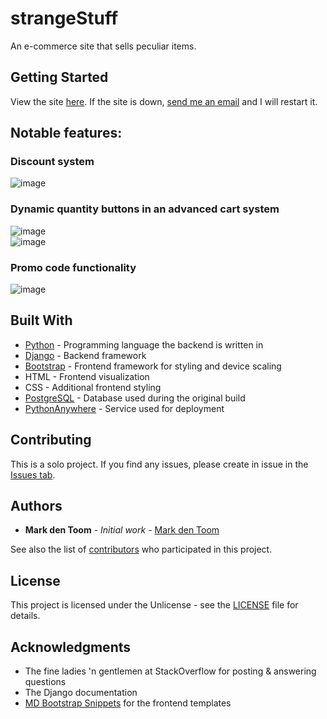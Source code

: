 # strangeStuff

An e-commerce site that sells peculiar items.

## Getting Started

View the site [here](http://strangestuffdeployment.eu.pythonanywhere.com/). If the site is down, [send me an email](mailto:markdentoom@hotmail.com?subject=[GitHub]%20StrangeStuff%20is%20down!) and I will restart it.

## Notable features:
### **Discount system**
![image](https://user-images.githubusercontent.com/59030690/80414488-68710080-88d1-11ea-84a7-d3579f6a7659.png)

### **Dynamic quantity buttons in an advanced cart system**
![image](https://user-images.githubusercontent.com/59030690/80414240-044e3c80-88d1-11ea-8c8f-50b5b59692e5.png)  
![image](https://user-images.githubusercontent.com/59030690/80413959-91dd5c80-88d0-11ea-90ba-1f5066519ae4.png)

### **Promo code functionality**
![image](https://user-images.githubusercontent.com/59030690/80414094-c7824580-88d0-11ea-85e0-115365539dcb.png)

## Built With
* [Python](https://www.python.org/) - Programming language the backend is written in
* [Django](https://www.djangoproject.com/) - Backend framework
* [Bootstrap](https://getbootstrap.com/) - Frontend framework for styling and device scaling
* HTML - Frontend visualization
* CSS - Additional frontend styling
* [PostgreSQL](https://www.postgresql.org/) - Database used during the original build
* [PythonAnywhere](https://eu.pythonanywhere.com/) - Service used for deployment

## Contributing

This is a solo project. If you find any issues, please create in issue in the [Issues tab](https://github.com/MarkdenToom/StrangeStuff/issues).

## Authors

* **Mark den Toom** - *Initial work* - [Mark den Toom](https://github.com/markdentoom)

See also the list of [contributors](https://github.com/MarkdenToom/StrangeStuff/graphs/contributors) who participated in this project.

## License

This project is licensed under the Unlicense - see the [LICENSE](https://github.com/MarkdenToom/StrangeStuff/blob/master/LICENSE) file for details.

## Acknowledgments

* The fine ladies 'n gentlemen at StackOverflow for posting & answering questions
* The Django documentation
* [MD Bootstrap Snippets](https://mdbootstrap.com/snippets/?search=ecommerce&top=all) for the frontend templates
